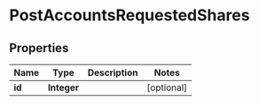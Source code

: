 

# PostAccountsRequestedShares


## Properties

| Name | Type | Description | Notes |
|------------ | ------------- | ------------- | -------------|
|**id** | **Integer** |  |  [optional] |



